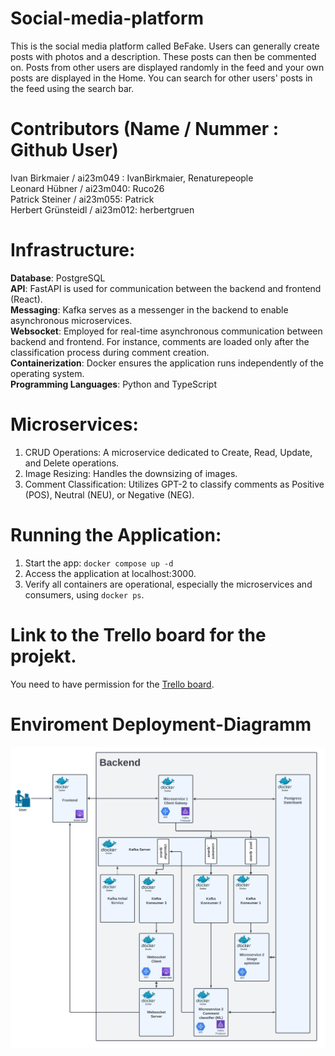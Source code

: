 # Social-media-platform

This is the social media platform called BeFake. Users can generally create posts with photos and a description. These posts can then be commented on. Posts from other users are displayed randomly in the feed and your own posts are displayed in the Home. You can search for other users' posts in the feed using the search bar.

# Contributors (Name / Nummer : Github User)

Ivan Birkmaier / ai23m049 : IvanBirkmaier, Renaturepeople  
Leonard Hübner / ai23m040: Ruco26  
Patrick Steiner / ai23m055: Patrick  
Herbert Grünsteidl / ai23m012: herbertgruen

# Infrastructure:

**Database**: PostgreSQL  
**API**: FastAPI is used for communication between the backend and frontend (React).  
**Messaging**: Kafka serves as a messenger in the backend to enable asynchronous microservices.  
**Websocket**: Employed for real-time asynchronous communication between backend and frontend. For instance, comments are loaded only after the classification process during comment creation.  
**Containerization**: Docker ensures the application runs independently of the operating system.  
**Programming Languages**: Python and TypeScript

# Microservices:

1. CRUD Operations: A microservice dedicated to Create, Read, Update, and Delete operations.
2. Image Resizing: Handles the downsizing of images.
3. Comment Classification: Utilizes GPT-2 to classify comments as Positive (POS), Neutral (NEU), or Negative (NEG).

# Running the Application:

1. Start the app: `docker compose up -d`
2. Access the application at localhost:3000.
3. Verify all containers are operational, especially the microservices and consumers, using `docker ps`.

# Link to the Trello board for the projekt. 

You need to have permission for the [Trello board](https://trello.com/b/H6So0pAj/social-media-app).


# Enviroment Deployment-Diagramm

![Diagramm](project_files/images_diagrams/Setup.jpeg)
